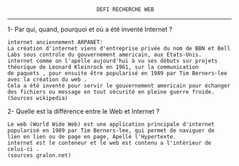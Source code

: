 								DEFI RECHERCHE WEB
------------------------------------------------------------------------------------------------------------------------------------------------


1- Par qui, quand, pourquoi et où a été inventé Internet ?
	
	internet anciennement ARPANET:	
	La création d'internet viens d'entreprise privée du nom de BBN et Bell Labs sous controle du gouvernement americain, aux Etats-Unis.
	internet comme on l'apelle aujourd'hui à vu ses débuts sur projets théorique de Leonard Kleinrock en 1961, sur la communication
	de paquets , pour ensuite être popularisé en 1989 par Tim Berners-lee avec la création du web .
	Cela a été inventé pour servir le gouvernement americain pour échanger des fichiers ou message en tout sécurité en pleine guerre froide.
	(Sources wikipedia)

2- Quelle est la différence entre le Web et Internet ?

	Le web (World Wide Web) est une application principale d'internet popularisé en 1989 par Tim Berners-lee, qui permet de naviguer de 		lien en lien ou de page en page, Apellé l'Hypertexte.
	internet est le conteneur et le web est contenu a l'intèrieur de celui-ci .	
	(sources gralon.net)
